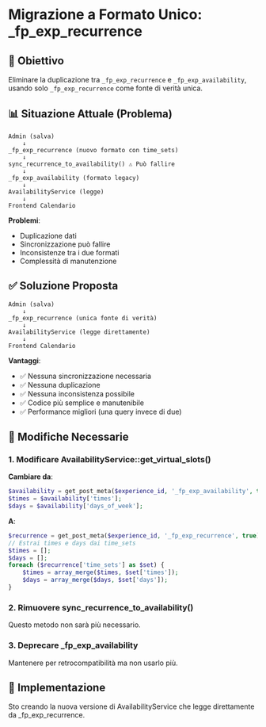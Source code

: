 # Migrazione a Formato Unico: _fp_exp_recurrence

## 🎯 Obiettivo

Eliminare la duplicazione tra `_fp_exp_recurrence` e `_fp_exp_availability`, usando solo `_fp_exp_recurrence` come fonte di verità unica.

## 📊 Situazione Attuale (Problema)

```
Admin (salva)
    ↓
_fp_exp_recurrence (nuovo formato con time_sets)
    ↓
sync_recurrence_to_availability() ⚠️ Può fallire
    ↓
_fp_exp_availability (formato legacy)
    ↓
AvailabilityService (legge)
    ↓
Frontend Calendario
```

**Problemi**:
- Duplicazione dati
- Sincronizzazione può fallire
- Inconsistenze tra i due formati
- Complessità di manutenzione

## ✅ Soluzione Proposta

```
Admin (salva)
    ↓
_fp_exp_recurrence (unica fonte di verità)
    ↓
AvailabilityService (legge direttamente)
    ↓
Frontend Calendario
```

**Vantaggi**:
- ✅ Nessuna sincronizzazione necessaria
- ✅ Nessuna duplicazione
- ✅ Nessuna inconsistenza possibile
- ✅ Codice più semplice e manutenibile
- ✅ Performance migliori (una query invece di due)

## 🔧 Modifiche Necessarie

### 1. Modificare AvailabilityService::get_virtual_slots()

**Cambiare da**:
```php
$availability = get_post_meta($experience_id, '_fp_exp_availability', true);
$times = $availability['times'];
$days = $availability['days_of_week'];
```

**A**:
```php
$recurrence = get_post_meta($experience_id, '_fp_exp_recurrence', true);
// Estrai times e days dai time_sets
$times = [];
$days = [];
foreach ($recurrence['time_sets'] as $set) {
    $times = array_merge($times, $set['times']);
    $days = array_merge($days, $set['days']);
}
```

### 2. Rimuovere sync_recurrence_to_availability()

Questo metodo non sarà più necessario.

### 3. Deprecare _fp_exp_availability

Mantenere per retrocompatibilità ma non usarlo più.

## 📝 Implementazione

Sto creando la nuova versione di AvailabilityService che legge direttamente da _fp_exp_recurrence.
